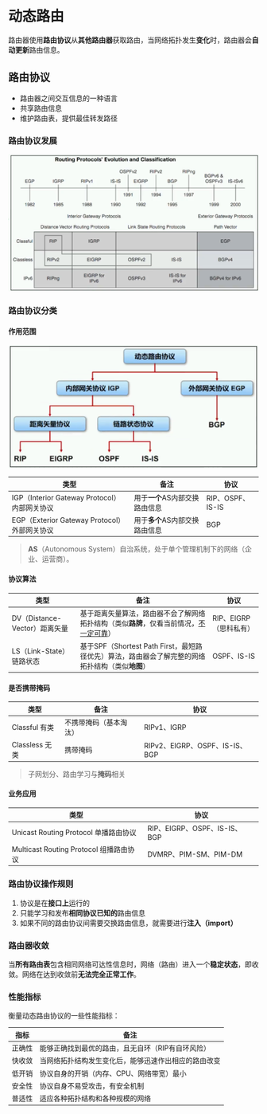 # 动态路由

路由器使用**路由协议**从**其他路由器**获取路由，当网络拓扑发生**变化**时，路由器会**自动更新**路由信息。

## 路由协议

- 路由器之间交互信息的一种语言
- 共享路由信息
- 维护路由表，提供最佳转发路径

### 路由协议发展

![image-20210615155018352](../../../../assets/image-20210615155018352.png)

### 路由协议分类

#### 作用范围

![image-20210615155050222](../../../../assets/image-20210615155050222.png)

| **类型**                                     | **备注**                       | **协议**         |
| -------------------------------------------- | ------------------------------ | ---------------- |
| IGP（Interior Gateway Protocol）内部网关协议 | 用于**一个**AS内部交换路由信息 | RIP、OSPF、IS-IS |
| EGP（Exterior Gateway Protocol）外部网关协议 | 用于**多个**AS内部交换路由信息 | BGP              |

>  **AS**（Autonomous System）自治系统，处于单个管理机制下的网络（企业、运营商）。

#### 协议算法

| **类型**                      | **备注**                                                     | **协议**               |
| ----------------------------- | ------------------------------------------------------------ | ---------------------- |
| DV（Distance-Vector）距离矢量 | 基于距离矢量算法，路由器不会了解网络拓扑结构（类似**路牌**，仅看当前情况，<u>不一定可靠</u>） | RIP、EIGRP（思科私有） |
| LS（Link-State）链路状态      | 基于SPF（Shortest Path First，最短路径优先）算法，路由器会了解完整的网络拓扑结构（类似**地图**） | OSPF、IS-IS            |

#### 是否携带掩码

| **类型**       | **备注**               | **协议**                       |
| -------------- | ---------------------- | ------------------------------ |
| Classful 有类  | 不携带掩码（基本淘汰） | RIPv1、IGRP                    |
| Classless 无类 | 携带掩码               | RIPv2、EIGRP、OSPF、IS-IS、BGP |

> 子网划分、路由学习与**掩码**相关

#### 业务应用

| **类型**                                | **协议**                     |
| --------------------------------------- | ---------------------------- |
| Unicast Routing Protocol 单播路由协议   | RIP、EIGRP、OSPF、IS-IS、BGP |
| Multicast Routing Protocol 组播路由协议 | DVMRP、PIM-SM、PIM-DM        |

### 路由协议操作规则

1. 协议是在**接口上**运行的
2. 只能学习和发布**相同协议已知的**路由信息
3. 如果不同的路由协议间需要交换路由信息，就需要进行**注入（import）**

### 路由器收敛

当**所有路由表**包含相同网络可达性信息时，网络（路由）进入一个**稳定状态**，即收敛。网络在达到收敛前**无法完全正常工作**。

### 性能指标

衡量动态路由协议的一些性能指标：

| **指标** | **备注**                                             |
| -------- | ---------------------------------------------------- |
| 正确性   | 能够正确找到最优的路由，且无自环（RIP有自环风险）    |
| 快收敛   | 当网络拓扑结构发生变化后，能够迅速作出相应的路由改变 |
| 低开销   | 协议自身的开销（内存、CPU、网络带宽）最小            |
| 安全性   | 协议自身不易受攻击，有安全机制                       |
| 普适性   | 适应各种拓扑结构和各种规模的网络                     |

